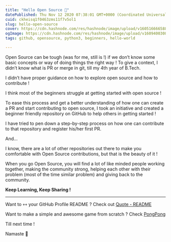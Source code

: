 ```yaml
---
title: "Hello Open Source 👋"
datePublished: Thu Nov 12 2020 07:38:01 GMT+0000 (Coordinated Universal Time)
cuid: ckheisq1f0463zms11f7v5ol1
slug: hello-open-source
cover: https://cdn.hashnode.com/res/hashnode/image/upload/v1605166665888/SRTl-sWIr.png
ogImage: https://cdn.hashnode.com/res/hashnode/image/upload/v1609400308995/K66O1Qcio.png
tags: github, opensource, python3, beginners, hello-world

---
```


Open Source can be tough (was for me, still is !) if we don’t know some basic concepts or way of doing things the right way !
To give a context, I didn’t know what is PR or merge in git, till my 4th year of B.Tech.

I didn’t have proper guidance on how to explore open source and how to contribute !

I think most of the beginners struggle at getting started with open source !

To ease this process and get a better understanding of how one can create a PR and start contributing to open source, I took an initiative and created a beginner friendly repository on GitHub to help others in getting started !

I have tried to pen down a step-by-step process on how one can contribute to that repository and register his/her first PR.

And...

I know, there are a lot of other repositories out there to make you comfortable with Open Source contributions, but that is the beauty of it ! 

When you go Open Source, you will find a lot of like minded people working together, making the community strong, helping each other with their problem (most of the time similar problem) and giving back to the community.

**Keep Learning, Keep Sharing !**

---

Want to `++` your GitHub Profile README ? Check out [Quote - README](https://github.com/marketplace/actions/quote-readme)

Want to make a simple and awesome game from scratch ? Check [PongPong](https://github.com/siddharth2016/PongPong)

Till next time !

Namaste 🙏
